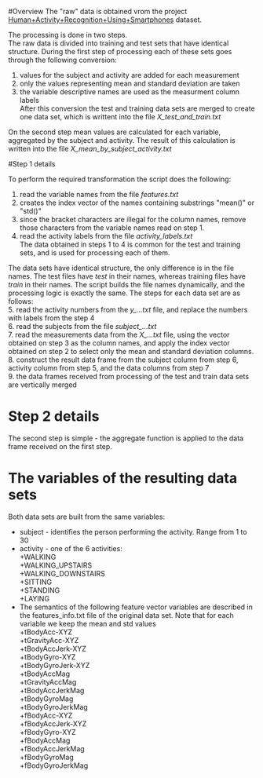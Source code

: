 #Overview
The "raw" data is obtained vrom the project [Human+Activity+Recognition+Using+Smartphones](http://archive.ics.uci.edu/ml/datasets/Human+Activity+Recognition+Using+Smartphones) dataset.

The processing is done in two steps.  
The raw data is divided into training and test sets that have identical structure.
During the first step of processing each of these sets goes through the following conversion:  
1. values for the subject and activity are added for each measurement   
2. only the values representing mean and standard deviation are taken  
3. the variable descriptive names are used as the measurment column labels    
After this conversion the test and training data sets are merged to create one data set, which is writtent into the file *X_test_and_train.txt* 

On the second step mean values are calculated for each variable, aggregated by the subject and activity. The result of this calculation is written into the file *X_mean_by_subject_activity.txt*

#Step 1 details

To perform the required transformation the script does the following:  
1. read the variable names from the file *features.txt*  
2. creates the index vector of the names containing substrings "mean()" or "std()"  
3. since the bracket characters are illegal for the column names, remove those characters from the variable names read on step 1.  
4. read the activity labels from the file *activity_labels.txt*   
The data obtained in steps 1 to 4 is common for the test and training sets, and is used for processing each of them.  

The data sets have identical structure, the only difference is in the file names. The test files have *test* in their names, whereas training files have *train* in their names. The script builds the file names dynamically, and the processing logic is exactly the same. The steps for each data set are as follows:  
5. read the activity numbers from the *y_...txt* file, and replace the numbers with labels from the step 4  
6. read the subjects from the file *subject_...txt*  
7. read the measurements data from the *X_...txt* file, using the vector obtained on step 3 as the column names, and apply the index vector obtained on step 2 to select only the mean and standard deviation columns.  
8. construct the result data frame from the subject column from step 6, activity column from step 5, and the data columns   from step 7  
9. the data frames received from processing of the test and train data sets are vertically merged  

# Step 2 details

The second step is simple - the aggregate function is applied to the data frame received on  the first step.

# The variables of the resulting data sets

Both data sets are built from the same variables:  
* subject - identifies the person performing the activity. Range from 1 to 30
* activity - one of the 6 activities:  
  +WALKING  
  +WALKING_UPSTAIRS  
  +WALKING_DOWNSTAIRS  
  +SITTING  
  +STANDING  
  +LAYING  
* The semantics of the following feature vector variables are described in the features_info.txt file of the original data set. Note that for each variable we keep the mean and std values  
  +tBodyAcc-XYZ  
  +tGravityAcc-XYZ  
  +tBodyAccJerk-XYZ  
  +tBodyGyro-XYZ  
  +tBodyGyroJerk-XYZ  
  +tBodyAccMag  
  +tGravityAccMag  
  +tBodyAccJerkMag  
  +tBodyGyroMag  
  +tBodyGyroJerkMag  
  +fBodyAcc-XYZ  
  +fBodyAccJerk-XYZ  
  +fBodyGyro-XYZ  
  +fBodyAccMag  
  +fBodyAccJerkMag  
  +fBodyGyroMag  
  +fBodyGyroJerkMag  
